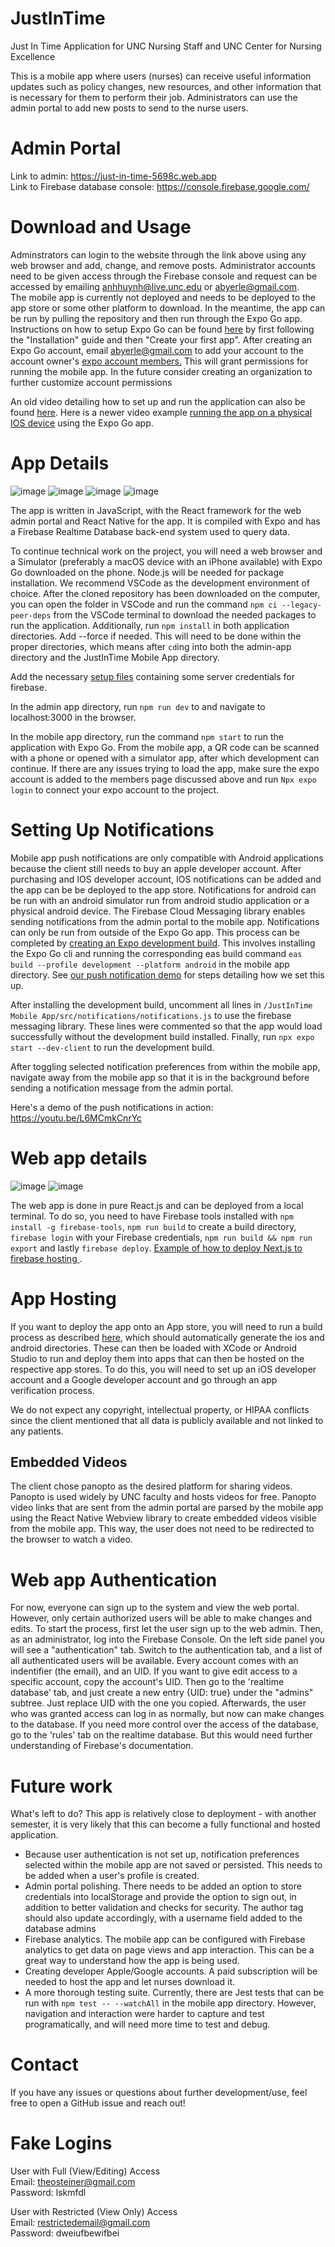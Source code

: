 # JustInTime
Just In Time Application for UNC Nursing Staff and UNC Center for Nursing Excellence

This is a mobile app where users (nurses) can receive useful information updates such as policy changes, new resources, and other information that is necessary for them to perform their job. Administrators can use the admin portal to add new posts to send to the nurse users. 

# Admin Portal
Link to admin: https://just-in-time-5698c.web.app <br>
Link to Firebase database console: https://console.firebase.google.com/

# Download and Usage
Adminstrators can login to the website through the link above using any web browser and add, change, and remove posts. Administrator accounts need to be given access through the Firebase console and request can be accessed by emailing anhhuynh@live.unc.edu or abyerle@gmail.com.<br>
The mobile app is currently not deployed and needs to be deployed to the app store or some other platform to download. In the meantime, the app can be run by pulling the repository and then run through the Expo Go app. Instructions on how to setup Expo Go can be found <a href='https://docs.expo.dev/get-started/installation/'>here</a> by first following the "Installation" guide and then "Create your first app". After creating an Expo Go account, email abyerle@gmail.com to add your account to the account owner's <a href='https://expo.dev/accounts/zizzer0/settings/members'>expo account members.</a> This will grant permissions for running the mobile app. In the future consider creating an organization to further customize account permissions<br>

An old video detailing how to set up and run the application can also be found <a href='https://youtu.be/4ELwhdD0wQE'>here</a>. Here is a newer video example <a href='https://www.youtube.com/watch?v=aMU1VXcq7aU'>running the app on a physical IOS device</a> using the Expo Go app.

# App Details
![image](https://user-images.githubusercontent.com/49326544/206061285-b4039af6-e609-4ae0-8c45-5b4f669a4804.png)
![image](https://user-images.githubusercontent.com/49326544/206061340-a435720f-0f3e-4c32-b68c-7b2ce7a1a7c7.png)
![image](https://user-images.githubusercontent.com/49326544/206064078-6b399e2c-6ef3-4aac-bddd-c909c4469654.png)
![image](https://user-images.githubusercontent.com/49326544/206061378-b1269ef5-8207-433c-bbce-bbec75331620.png)

The app is written in JavaScript, with the React framework for the web admin portal and React Native for the app. It is compiled with Expo and has a Firebase Realtime Database back-end system used to query data.

To continue technical work on the project, you will need a web browser and a Simulator (preferably a macOS device with an iPhone available) with Expo Go downloaded on the phone. Node.js will be needed for package installation. We recommend VSCode as the development environment of choice. After the cloned repository has been downloaded on the computer, you can open the folder in VSCode and run the command `npm ci --legacy-peer-deps` from the VSCode terminal to download the needed packages to run the application. Additionally, run `npm install` in both application directories. Add --force if needed. This will need to be done within the proper directories, which means after `cd`ing into both the admin-app directory and the JustInTime Mobile App directory. 

Add the necessary <a href='https://docs.google.com/document/d/1dGIgjzb21DDpkHX6l03DU5chO-s5xpAiPtRB8WKyNhM/edit'> setup files</a> containing some server credentials for firebase.

In the admin app directory, run `npm run dev` to and navigate to localhost:3000 in the browser.

In the mobile app directory, run the command `npm start` to run the application with Expo Go. From the mobile app, a QR code can be scanned with a phone or opened with a simulator app, after which development can continue. If there are any issues trying to load the app, make sure the expo account is added to the members page discussed above and run `Npx expo login` to connect your expo account to the project.

# Setting Up Notifications
Mobile app push notifications are only compatible with Android applications because the client still needs to buy an apple developer account. After purchasing and IOS developer account, IOS notifications can be added and the app can be be deployed to the app store. Notifications for android can be run with an android simulator run from android studio application or a physical android device. The Firebase Cloud Messaging library enables sending notifications from the admin portal to the mobile app. Notifications can only be run from outside of the Expo Go app. This process can be completed by <a href='https://docs.expo.dev/develop/development-builds/create-a-build/?redirected'>creating an Expo development build</a>. This involves installing the Expo Go cli and running the corresponding eas build command `eas build --profile development --platform android` in the mobile app directory. See <a href='https://github.com/AndrewByerle/push-notifications-demo'>our push notification demo</a> for steps detailing how we set this up.

After installing the development build, uncomment all lines in `/JustInTime Mobile App/src/notifications/notifications.js` to use the firebase messaging library. These lines were commented so that the app would load successfully without the development build installed. Finally, run `npx expo start --dev-client` to run the development build. 

After toggling selected notification preferences from within the mobile app, navigate away from the mobile app so that it is in the background before sending a notification message from the admin portal.

Here's a demo of the push notifications in action: https://youtu.be/L6MCmkCnrYc


# Web app details
![image](https://user-images.githubusercontent.com/49326544/206061845-110a6056-7c63-4fa6-b922-253fd7eb5a19.png)
![image](https://user-images.githubusercontent.com/49326544/206061918-45e402e0-0ffe-429f-8811-585a26857aac.png)

The web app is done in pure React.js and can be deployed from a local terminal. To do so, you need to have Firebase tools installed with `npm install -g firebase-tools`, `npm run build` to create a build directory, `firebase login` with your Firebase credentials, `npm run build && npm run export` and lastly `firebase deploy`. <a href='https://www.youtube.com/watch?v=piGza_X9Gj4&t=255s'> Example of how to deploy Next.js to firebase hosting </a>.

# App Hosting
If you want to deploy the app onto an App store, you will need to run a build process as described <a href="https://docs.expo.dev/archive/classic-updates/building-standalone-apps/">here</a>, which should automatically generate the ios and android directories. These can then be loaded with XCode or Android Studio to run and deploy them into apps that can then be hosted on the respective app stores. To do this, you will need to set up an iOS developer account and a Google developer account and go through an app verification process. 

We do not expect any copyright, intellectual property, or HIPAA conflicts since the client mentioned that all data is publicly available and not linked to any patients.

## Embedded Videos

The client chose panopto as the desired platform for sharing videos. Panopto is used widely by UNC faculty and hosts videos for free. Panopto video links that are sent from the admin portal are parsed by the mobile app using the React Native Webview library to create embedded videos visible from the mobile app. This way, the user does not need to be redirected to the browser to watch a video.


# Web app Authentication
For now, everyone can sign up to the system and view the web portal. However, only certain authorized users will be able to make changes and edits. To start the process, first let the user sign up to the web admin. Then, as an administrator, log into the Firebase Console. On the left side panel you will see a "authentication" tab. Switch to the authentication tab, and a list of all authenticated users will be available. Every account comes with an indentifier (the email), and an UID. If you want to give edit access to a specific account, copy the account's UID. Then go to the 'realtime database' tab, and just create a new entry {UID: true} under the "admins" subtree. Just replace UID with the one you copied. Afterwards, the user who was granted access can log in as normally, but now can make changes to the database. If you need more control over the access of the database, go to the 'rules' tab on the realtime database. But this would need further understanding of Firebase's documentation.

# Future work
What's left to do? This app is relatively close to deployment - with another semester, it is very likely that this can become a fully functional and hosted application. 
* Because user authentication is not set up, notification preferences selected within the mobile app are not saved or persisted. This needs to be added when a user's profile is created.
* Admin portal polishing. There needs to be added an option to store credentials into localStorage and provide the option to sign out, in addition to better validation and checks for security. The author tag should also update accordingly, with a username field added to the database admins
* Firebase analytics. The mobile app can be configured with Firebase analytics to get data on page views and app interaction. This can be a great way to understand how the app is being used.
* Creating developer Apple/Google accounts. A paid subscription will be needed to host the app and let nurses download it.
* A more thorough testing suite. Currently, there are Jest tests that can be run with `npm test -- --watchAll` in the mobile app directory. However, navigation and interaction were harder to capture and test programatically, and will need more time to test and debug.

# Contact
If you have any issues or questions about further development/use, feel free to open a GitHub issue and reach out!

# Fake Logins
User with Full (View/Editing) Access <br>
Email: theosteiner@gmail.com <br>
Password: lskmfdl <br> 

User with Restricted (View Only) Access <br>
Email: restrictedemail@gmail.com <br>
Password: dweiufbewifbei <br>

